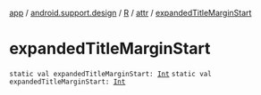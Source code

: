 [app](../../../index.md) / [android.support.design](../../index.md) / [R](../index.md) / [attr](index.md) / [expandedTitleMarginStart](./expanded-title-margin-start.md)

# expandedTitleMarginStart

`static val expandedTitleMarginStart: `[`Int`](https://kotlinlang.org/api/latest/jvm/stdlib/kotlin/-int/index.html)
`static val expandedTitleMarginStart: `[`Int`](https://kotlinlang.org/api/latest/jvm/stdlib/kotlin/-int/index.html)